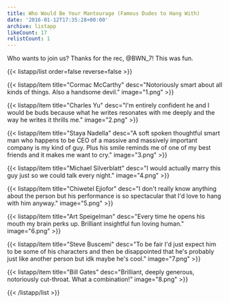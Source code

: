 ```yaml
---
title: Who Would Be Your Mantourage (Famous Dudes to Hang With)
date: '2016-01-12T17:35:28+00:00'
archive: listapp
likeCount: 17
relistCount: 1
---
```


Who wants to join us? Thanks for the rec, @BWN_7! This was fun.

<!--more-->

{{< listapp/list order=false reverse=false >}}

   {{< listapp/item title="Cormac McCarthy"
      desc="Notoriously smart about all kinds of things. Also a handsome devil."
      image="1.png" >}}

   {{< listapp/item title="Charles Yu"
      desc="I'm entirely confident he and I would be buds because what he writes resonates with me deeply and the way he writes it thrills me."
      image="2.png" >}}

   {{< listapp/item title="Staya Nadella"
      desc="A soft spoken thoughtful smart man who happens to be CEO of a massive and massively important company is my kind of guy. Plus his smile reminds me of one of my best friends and it makes me want to cry."
      image="3.png" >}}

   {{< listapp/item title="Michael Silverblatt"
      desc="I would actually marry this guy just so we could talk every night."
      image="4.png" >}}

   {{< listapp/item title="Chiwetel Ejiofor"
      desc="I don't really know anything about the person but his performance is so spectacular that I'd love to hang with him anyway."
      image="5.png" >}}

   {{< listapp/item title="Art Speigelman"
      desc="Every time he opens his mouth my brain perks up. Brilliant insightful fun loving human."
      image="6.png" >}}

   {{< listapp/item title="Steve Buscemi"
      desc="To be fair I'd just expect him to be some of his characters and then be disappointed that he's probably just like another person but idk maybe he's cool."
      image="7.png" >}}

   {{< listapp/item title="Bill Gates"
      desc="Brilliant, deeply generous, notoriously cut-throat. What a combination!"
      image="8.png" >}}

{{< /listapp/list >}}
